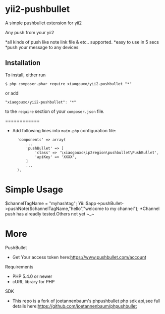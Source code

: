 # yii2-pushbullet
A simple pushbullet extension for yii2

Any push from your yii2

 *all kinds of push like note link file & etc.. supported.
 *easy to use in 5 secs 
 *push your message to any devices

## Installation

To install, either run

```
$ php composer.phar require xiaogouxo/yii2-pushbullet "*"
```

or add

```
"xiaogouxo/yii2-pushbullet": "*"
```

to the ```require``` section of your `composer.json` file.

============
* Add following lines into `main.php` configuration file:

    	'components' => array(
    		...
	        'pushBullet' => [
	            'class' => '\xiaogouxo\ip2region\pushbullet\PushBullet',
	            'apiKey' => 'XXXX',
	        ]
    		...
    	),

Simple Usage
=====
$channelTagName = "myhashtag";
Yii::$app->pushBullet->pushNote($channelTagName,"hello","welcome to my channel");
*Channel push has alreadly tested.Others not yet ~_~

More
=====
PushBullet
* Get Your access token here:https://www.pushbullet.com/account

Requirements
* PHP 5.4.0 or newer
* cURL library for PHP

SDK
* This repo is a fork of joetannenbaum's phpushbullet php sdk api,see full details here:https://github.com/joetannenbaum/phpushbullet


